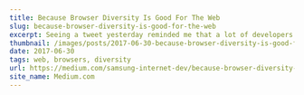 ```yaml
---
title: Because Browser Diversity Is Good For The Web
slug: because-browser-diversity-is-good-for-the-web
excerpt: Seeing a tweet yesterday reminded me that a lot of developers still believe the Web would be better if we had One Browser To Rule Them All...
thumbnail: /images/posts/2017-06-30-because-browser-diversity-is-good-for-the-web/thumb.png
date: 2017-06-30
tags: web, browsers, diversity
url: https://medium.com/samsung-internet-dev/because-browser-diversity-is-good-for-the-web-910d1cbcdf3b
site_name: Medium.com
---
```

